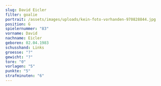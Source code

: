 ```yaml
---
slug: David Eicler
filter: goalie
portrait: /assets/images/uploads/kein-foto-vorhanden-970828844.jpg
position: G
spielernummer: "83"
vorname: David
nachname: Eicler
geboren: 02.04.1983
schusshand: Links
groesse: "?"
gewicht: "?"
tore: "0"
vorlagen: "5"
punkte: "5"
strafminuten: "6"
---
```

